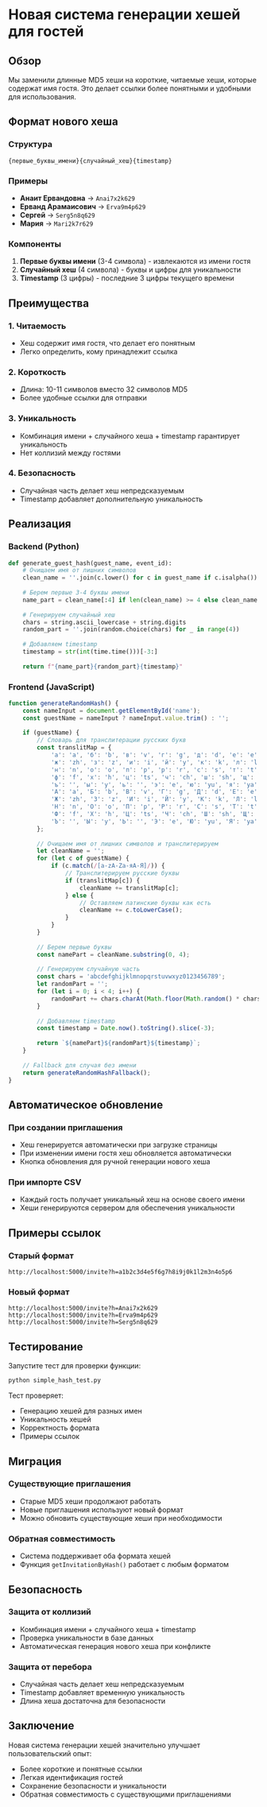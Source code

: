 # Новая система генерации хешей для гостей

## Обзор

Мы заменили длинные MD5 хеши на короткие, читаемые хеши, которые содержат имя гостя. Это делает ссылки более понятными и удобными для использования.

## Формат нового хеша

### Структура
```
{первые_буквы_имени}{случайный_хеш}{timestamp}
```

### Примеры
- **Анаит Ервандовна** → `Anai7x2k629`
- **Ерванд Арамаисович** → `Erva9m4p629`
- **Сергей** → `Serg5n8q629`
- **Мария** → `Mari2k7r629`

### Компоненты
1. **Первые буквы имени** (3-4 символа) - извлекаются из имени гостя
2. **Случайный хеш** (4 символа) - буквы и цифры для уникальности
3. **Timestamp** (3 цифры) - последние 3 цифры текущего времени

## Преимущества

### 1. Читаемость
- Хеш содержит имя гостя, что делает его понятным
- Легко определить, кому принадлежит ссылка

### 2. Короткость
- Длина: 10-11 символов вместо 32 символов MD5
- Более удобные ссылки для отправки

### 3. Уникальность
- Комбинация имени + случайного хеша + timestamp гарантирует уникальность
- Нет коллизий между гостями

### 4. Безопасность
- Случайная часть делает хеш непредсказуемым
- Timestamp добавляет дополнительную уникальность

## Реализация

### Backend (Python)
```python
def generate_guest_hash(guest_name, event_id):
    # Очищаем имя от лишних символов
    clean_name = ''.join(c.lower() for c in guest_name if c.isalpha())
    
    # Берем первые 3-4 буквы имени
    name_part = clean_name[:4] if len(clean_name) >= 4 else clean_name
    
    # Генерируем случайный хеш
    chars = string.ascii_lowercase + string.digits
    random_part = ''.join(random.choice(chars) for _ in range(4))
    
    # Добавляем timestamp
    timestamp = str(int(time.time()))[-3:]
    
    return f"{name_part}{random_part}{timestamp}"
```

### Frontend (JavaScript)
```javascript
function generateRandomHash() {
    const nameInput = document.getElementById('name');
    const guestName = nameInput ? nameInput.value.trim() : '';
    
    if (guestName) {
        // Словарь для транслитерации русских букв
        const translitMap = {
            'а': 'a', 'б': 'b', 'в': 'v', 'г': 'g', 'д': 'd', 'е': 'e', 'ё': 'e',
            'ж': 'zh', 'з': 'z', 'и': 'i', 'й': 'y', 'к': 'k', 'л': 'l', 'м': 'm',
            'н': 'n', 'о': 'o', 'п': 'p', 'р': 'r', 'с': 's', 'т': 't', 'у': 'u',
            'ф': 'f', 'х': 'h', 'ц': 'ts', 'ч': 'ch', 'ш': 'sh', 'щ': 'sch',
            'ъ': '', 'ы': 'y', 'ь': '', 'э': 'e', 'ю': 'yu', 'я': 'ya',
            'А': 'a', 'Б': 'b', 'В': 'v', 'Г': 'g', 'Д': 'd', 'Е': 'e', 'Ё': 'e',
            'Ж': 'zh', 'З': 'z', 'И': 'i', 'Й': 'y', 'К': 'k', 'Л': 'l', 'М': 'm',
            'Н': 'n', 'О': 'o', 'П': 'p', 'Р': 'r', 'С': 's', 'Т': 't', 'У': 'u',
            'Ф': 'f', 'Х': 'h', 'Ц': 'ts', 'Ч': 'ch', 'Ш': 'sh', 'Щ': 'sch',
            'Ъ': '', 'Ы': 'y', 'Ь': '', 'Э': 'e', 'Ю': 'yu', 'Я': 'ya'
        };
        
        // Очищаем имя от лишних символов и транслитерируем
        let cleanName = '';
        for (let c of guestName) {
            if (c.match(/[a-zA-Zа-яА-Я]/)) {
                // Транслитерируем русские буквы
                if (translitMap[c]) {
                    cleanName += translitMap[c];
                } else {
                    // Оставляем латинские буквы как есть
                    cleanName += c.toLowerCase();
                }
            }
        }
        
        // Берем первые буквы
        const namePart = cleanName.substring(0, 4);
        
        // Генерируем случайную часть
        const chars = 'abcdefghijklmnopqrstuvwxyz0123456789';
        let randomPart = '';
        for (let i = 0; i < 4; i++) {
            randomPart += chars.charAt(Math.floor(Math.random() * chars.length));
        }
        
        // Добавляем timestamp
        const timestamp = Date.now().toString().slice(-3);
        
        return `${namePart}${randomPart}${timestamp}`;
    }
    
    // Fallback для случая без имени
    return generateRandomHashFallback();
}
```

## Автоматическое обновление

### При создании приглашения
- Хеш генерируется автоматически при загрузке страницы
- При изменении имени гостя хеш обновляется автоматически
- Кнопка обновления для ручной генерации нового хеша

### При импорте CSV
- Каждый гость получает уникальный хеш на основе своего имени
- Хеши генерируются сервером для обеспечения уникальности

## Примеры ссылок

### Старый формат
```
http://localhost:5000/invite?h=a1b2c3d4e5f6g7h8i9j0k1l2m3n4o5p6
```

### Новый формат
```
http://localhost:5000/invite?h=Anai7x2k629
http://localhost:5000/invite?h=Erva9m4p629
http://localhost:5000/invite?h=Serg5n8q629
```

## Тестирование

Запустите тест для проверки функции:
```bash
python simple_hash_test.py
```

Тест проверяет:
- Генерацию хешей для разных имен
- Уникальность хешей
- Корректность формата
- Примеры ссылок

## Миграция

### Существующие приглашения
- Старые MD5 хеши продолжают работать
- Новые приглашения используют новый формат
- Можно обновить существующие хеши при необходимости

### Обратная совместимость
- Система поддерживает оба формата хешей
- Функция `getInvitationByHash()` работает с любым форматом

## Безопасность

### Защита от коллизий
- Комбинация имени + случайного хеша + timestamp
- Проверка уникальности в базе данных
- Автоматическая генерация нового хеша при конфликте

### Защита от перебора
- Случайная часть делает хеш непредсказуемым
- Timestamp добавляет временную уникальность
- Длина хеша достаточна для безопасности

## Заключение

Новая система генерации хешей значительно улучшает пользовательский опыт:
- Более короткие и понятные ссылки
- Легкая идентификация гостей
- Сохранение безопасности и уникальности
- Обратная совместимость с существующими приглашениями
